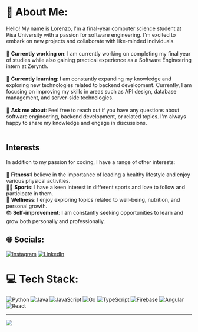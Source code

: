 # 💫 About Me:
Hello! My name is Lorenzo, I'm a final-year computer science student at Pisa University with a passion for software engineering. I'm excited to embark on new projects and collaborate with like-minded individuals.<br><br>
🔭 <b>Currently working on</b>: I am currently working on completing my final year of studies while also gaining practical experience as a Software Engineering intern at Zerynth.<br><br>
🌱 <b>Currently learning</b>: I am constantly expanding my knowledge and exploring new technologies related to backend development. Currently, I am focusing on improving my skills in areas such as API design, database management, and server-side technologies.<br><br>
💬 <b>Ask me about</b>: Feel free to reach out if you have any questions about software engineering, backend development, or related topics. I'm always happy to share my knowledge and engage in discussions.<br>
<br>
## Interests<br>
In addition to my passion for coding, I have a range of other interests:<br><br>
💪 <b>Fitness</b>:I believe in the importance of leading a healthy lifestyle and enjoy various physical activities.<br>
🏋️‍♂️ <b>Sports</b>: I have a keen interest in different sports and love to follow and participate in them.<br>
🍎 <b>Wellness</b>: I enjoy exploring topics related to well-being, nutrition, and personal growth.<br>
📚 <b>Self-improvement</b>: I am constantly seeking opportunities to learn and grow both personally and professionally.<br>


## 🌐 Socials:
[![Instagram](https://img.shields.io/badge/Instagram-%23E4405F.svg?logo=Instagram&logoColor=white)](https://instagram.com/lored___) [![LinkedIn](https://img.shields.io/badge/LinkedIn-%230077B5.svg?logo=linkedin&logoColor=white)](https://linkedin.com/in/lorenzo-deriu) 

# 💻 Tech Stack:
![Python](https://img.shields.io/badge/python-3670A0?style=for-the-badge&logo=python&logoColor=ffdd54) ![Java](https://img.shields.io/badge/java-%23ED8B00.svg?style=for-the-badge&logo=java&logoColor=white) ![JavaScript](https://img.shields.io/badge/javascript-%23323330.svg?style=for-the-badge&logo=javascript&logoColor=%23F7DF1E) ![Go](https://img.shields.io/badge/go-%2300ADD8.svg?style=for-the-badge&logo=go&logoColor=white) ![TypeScript](https://img.shields.io/badge/typescript-%23007ACC.svg?style=for-the-badge&logo=typescript&logoColor=white) ![Firebase](https://img.shields.io/badge/firebase-%23039BE5.svg?style=for-the-badge&logo=firebase) ![Angular](https://img.shields.io/badge/angular-%23DD0031.svg?style=for-the-badge&logo=angular&logoColor=white) ![React](https://img.shields.io/badge/react-%2320232a.svg?style=for-the-badge&logo=react&logoColor=%2361DAFB)

<!--# 📊 GitHub Stats:
![](https://github-readme-stats.vercel.app/api?username=lorenzoDeriu&theme=dark&hide_border=true&include_all_commits=false&count_private=false)<br/>
![](https://github-readme-streak-stats.herokuapp.com/?user=lorenzoDeriu&theme=dark&hide_border=true)<br/>
![](https://github-readme-stats.vercel.app/api/top-langs/?username=lorenzoDeriu&theme=dark&hide_border=true&include_all_commits=false&count_private=false&layout=compact)

### ✍️ Random Dev Quote
![](https://quotes-github-readme.vercel.app/api?type=horizontal&theme=radical)
-->



---
[![](https://visitcount.itsvg.in/api?id=lorenzoDeriu&icon=0&color=0)](https://visitcount.itsvg.in)
